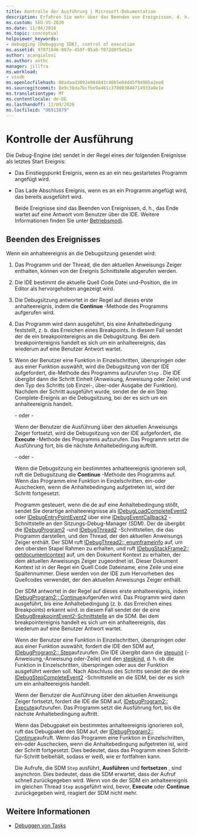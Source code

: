 ```yaml
---
title: Kontrolle der Ausführung | Microsoft-Dokumentation
description: Erfahren Sie mehr über das Beenden von Ereignissen, d. h., der Benutzer wartet auf eine Antwort vom Benutzer über die IDE.
ms.custom: SEO-VS-2020
ms.date: 11/04/2016
ms.topic: conceptual
helpviewer_keywords:
- debugging [Debugging SDK], control of execution
ms.assetid: 97071846-007e-450f-95a6-f072d0f5e61e
author: acangialosi
ms.author: anthc
manager: jillfra
ms.workload:
- vssdk
ms.openlocfilehash: 88adaad3092e084841c40b5e04d45f94985a2ee8
ms.sourcegitcommit: 8e9c38da7bcfbe9a461c378083846714933a0e1e
ms.translationtype: MT
ms.contentlocale: de-DE
ms.lasthandoff: 12/09/2020
ms.locfileid: "96913879"
---
```

# <a name="control-of-execution"></a>Kontrolle der Ausführung
Die Debug-Engine (de) sendet in der Regel eines der folgenden Ereignisse als letztes Start Ereignis:

- Das Einstiegspunkt Ereignis, wenn es an ein neu gestartetes Programm angefügt wird.

- Das Lade Abschluss Ereignis, wenn es an ein Programm angefügt wird, das bereits ausgeführt wird.

  Beide Ereignisse sind das Beenden von Ereignissen, d. h., das Ende wartet auf eine Antwort vom Benutzer über die IDE. Weitere Informationen finden Sie unter [Betriebsmodi](../../extensibility/debugger/operational-modes.md).

## <a name="stopping-event"></a>Beenden des Ereignisses
 Wenn ein anhalteereignis an die Debugsitzung gesendet wird:

1. Das Programm und der Thread, die den aktuellen Anweisungs Zeiger enthalten, können von der Ereignis Schnittstelle abgerufen werden.

2. Die IDE bestimmt die aktuelle Quell Code Datei und-Position, die im Editor als hervorgehoben angezeigt wird.

3. Die Debugsitzung antwortet in der Regel auf dieses erste anhalteereignis, indem die **Continue** -Methode des Programms aufgerufen wird.

4. Das Programm wird dann ausgeführt, bis eine Anhaltebedingung feststellt, z. b. das Erreichen eines Breakpoints. In diesem Fall sendet der de ein breakpointereignis an die Debugsitzung. Bei dem breakpointereignis handelt es sich um ein anhalteereignis, das wiederum auf eine Benutzer Antwort wartet.

5. Wenn der Benutzer eine Funktion in Einzelschritten, überspringen oder aus einer Funktion auswählt, wird die Debugsitzung von der IDE aufgefordert, die-Methode des Programms aufzurufen `Step` . Die IDE übergibt dann die Schritt Einheit (Anweisung, Anweisung oder Zeile) und den Typ des Schritts (ob Einzel-, über-oder Ausgabe der Funktion). Nachdem der Schritt ausgeführt wurde, sendet der de ein Step Complete-Ereignis an die Debugsitzung, bei der es sich um ein anhalteereignis handelt.

    - oder -

    Wenn der Benutzer die Ausführung über den aktuellen Anweisungs Zeiger fortsetzt, wird die Debugsitzung von der IDE aufgefordert, die **Execute** -Methode des Programms aufzurufen. Das Programm setzt die Ausführung fort, bis die nächste Anhaltebedingung auftritt.

    - oder -

    Wenn die Debugsitzung ein bestimmtes anhalteereignis ignorieren soll, ruft die Debugsitzung die **Continue** -Methode des Programms auf. Wenn das Programm eine Funktion in Einzelschritten, ein-oder Auschecken, wenn die Anhaltebedingung aufgetreten ist, wird der Schritt fortgesetzt.

   Programm gesteuert, wenn die de auf eine Anhaltebedingung stößt, sendet Sie derartige anhalteereignisse als [IDebugLoadCompleteEvent2](../../extensibility/debugger/reference/idebugloadcompleteevent2.md) oder [IDebugEntryPointEvent2](../../extensibility/debugger/reference/idebugentrypointevent2.md) über eine [IDebugEventCallback2](../../extensibility/debugger/reference/idebugeventcallback2.md) -Schnittstelle an den Sitzungs-Debug-Manager (SDM). Der de übergibt die [IDebugProgram2](../../extensibility/debugger/reference/idebugprogram2.md) -und [IDebugThread2](../../extensibility/debugger/reference/idebugthread2.md) -Schnittstellen, die das Programm darstellen, und den Thread, der den aktuellen Anweisungs Zeiger enthält. Der SDM ruft [IDebugThread2:: enumframeinfo](../../extensibility/debugger/reference/idebugthread2-enumframeinfo.md) auf, um den obersten Stapel Rahmen zu erhalten, und ruft [IDebugStackFrame2:: getdocumentcontext](../../extensibility/debugger/reference/idebugstackframe2-getdocumentcontext.md) auf, um den Dokument Kontext zu erhalten, der dem aktuellen Anweisungs Zeiger zugeordnet ist. Dieser Dokument Kontext ist in der Regel ein Quell Code Dateiname, eine Zeile und eine Spaltennummer. Diese werden von der IDE zum Hervorheben des Quellcodes verwendet, der den aktuellen Anweisungs Zeiger enthält.

   Der SDM antwortet in der Regel auf dieses erste anhalteereignis, indem [IDebugProgram2:: Continue](../../extensibility/debugger/reference/idebugprogram2-continue.md)aufgerufen wird. Das Programm wird dann ausgeführt, bis eine Anhaltebedingung (z. b. das Erreichen eines Breakpoints) erkannt wird. in diesem Fall sendet der de eine [IDebugBreakpointEvent2-Schnittstelle](../../extensibility/debugger/reference/idebugbreakpointevent2.md) an die SDM. Bei dem breakpointereignis handelt es sich um ein anhalteereignis, das wiederum auf eine Benutzer Antwort wartet.

   Wenn der Benutzer eine Funktion in Einzelschritten, überspringen oder aus einer Funktion auswählt, fordert die IDE den SDM auf, [IDebugProgram2:: Step](../../extensibility/debugger/reference/idebugprogram2-step.md)aufzurufen. Die IDE übergibt dann die [stepunit](../../extensibility/debugger/reference/stepunit.md) (-Anweisung,-Anweisung oder-Zeile) und den [stepkind](../../extensibility/debugger/reference/stepkind.md), d. h. ob die Funktion in Einzelschritten, überspringen oder aus der Funktion ausgeführt werden soll. Nach Abschluss des Schritts sendet der de eine [IDebugStepCompleteEvent2](../../extensibility/debugger/reference/idebugstepcompleteevent2.md) -Schnittstelle an die SDM, bei der es sich um ein anhalteereignis handelt.

   Wenn der Benutzer die Ausführung über den aktuellen Anweisungs Zeiger fortsetzt, fordert die IDE die SDM auf, [IDebugProgram2:: Execute](../../extensibility/debugger/reference/idebugprogram2-execute.md)aufzurufen. Das Programm setzt die Ausführung fort, bis die nächste Anhaltebedingung auftritt.

   Wenn das Debugpaket ein bestimmtes anhalteereignis ignorieren soll, ruft das Debugpaket den SDM auf, der [IDebugProgram2:: Continue](../../extensibility/debugger/reference/idebugprogram2-continue.md)aufruft. Wenn das Programm eine Funktion in Einzelschritten, ein-oder Auschecken, wenn die Anhaltebedingung aufgetreten ist, wird der Schritt fortgesetzt. Dies bedeutet, dass das Programm einen Schritt-für-Schritt beibehält, sodass er weiß, wie er fortfahren kann.

   Die Aufrufe, die SDM `Step` ausführt, **Ausführen** und **fortsetzen** , sind asynchron. Dies bedeutet, dass die SDM erwartet, dass der Aufruf schnell zurückgegeben wird. Wenn von de der SDM ein anhalteereignis im gleichen Thread `Step` ausgeführt wird, bevor, **Execute** oder **Continue** zurückgegeben wird, reagiert der SDM nicht mehr.

## <a name="see-also"></a>Weitere Informationen
- [Debuggen von Tasks](../../extensibility/debugger/debugging-tasks.md)
